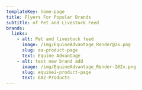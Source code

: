 ```yaml
---
templateKey: home-page
title: Flyers For Popular Brands
subtitle: of Pet and Livestock Feed
brands:
  links:
    - alt: Pet and livestock feed
      image: /img/EquineAdvantage_Render@2x.png
      slug: ea-product-page
      text: Equine Advantage
    - alt: test new brand add
      image: /img/EquineAdvantage_Render-2@2x.png
      slug: equine2-product-page
      text: EA2-Products
---
```


